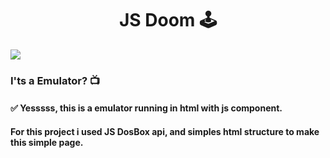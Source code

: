 <h1 align="center">
  JS Doom 🕹
</h1>

<img src="https://www.howtogeek.com/wp-content/uploads/2012/02/dosbox-header.png?width=1198&trim=1,1&bg-color=000&pad=1,1" />

### I'ts a Emulator? 📺

#### ✅ Yesssss, this is a emulator running in html with js component.
#### For this project i used JS DosBox api, and simples html structure to make this simple page.
